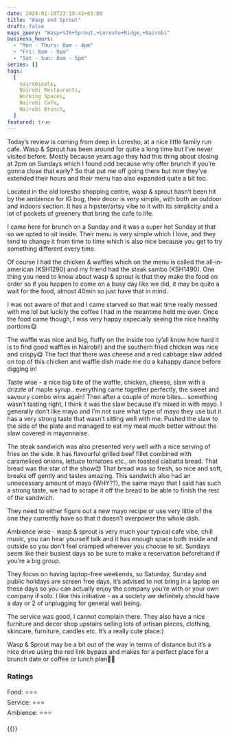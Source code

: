 ```yaml
---
date: 2024-01-18T23:19:43+03:00
title: "Wasp and Sprout"
draft: false
maps_query: "Wasp+%26+Sprout,+Loresho+Ridge,+Nairobi"
business_hours:
  - "Mon - Thurs: 8am - 4pm"
  - "Fri: 8am - 9pm"
  - "Sat - Sun: 8am - 5pm"
series: []
tags:
  [
    nairobieats,
    Nairobi Restaurants,
    Working Spaces,
    Nairobi Cafe,
    Nairobi Brunch,
  ]
featured: true
---
```


Today’s review is coming from deep in Loresho, at a nice little family run cafe. Wasp & Sprout has been around for quite a long time but I’ve never visited before. Mostly because years ago they had this thing about closing at 2pm on Sundays which I found odd because why offer brunch if you’re gonna close that early? So that put me off going there but now they’ve extended their hours and their menu has also expanded quite a bit too.

Located in the old loresho shopping centre, wasp & sprout hasn’t been hit by the ambience for IG bug, their decor is very simple, with both an outdoor and indoors section. It has a hipster/artsy vibe to it with its simplicity and a lot of pockets of greenery that bring the cafe to life.

I came here for brunch on a Sunday and it was a super hot Sunday at that so we opted to sit inside. Their menu is very simple which I love, and they tend to change it from time to time which is also nice because you get to try something different every time.

Of course I had the chicken & waffles which on the menu is called the all-in-american (KSH1290) and my friend had the steak sambo (KSH1490). One thing you need to know about wasp & sprout is that they make the food on order so if you happen to come on a busy day like we did, it may be quite a wait for the food, almost 40min so just have that in mind.

I was not aware of that and I came starved so that wait time really messed with me lol but luckily the coffee I had in the meantime held me over. Once the food came though, I was very happy especially seeing the nice healthy portions😋

The waffle was nice and big, fluffy on the inside too (y’all know how hard it is to find good waffles in Nairobi!) and the southern fried chicken was nice and crispy😋 The fact that there was cheese and a red cabbage slaw added on top of this chicken and waffle dish made me do a kahappy dance before digging in!

Taste wise - a nice big bite of the waffle, chicken, cheese, slaw with a drizzle of maple syrup.. everything came together perfectly, the sweet and savoury combo wins again! Then after a couple of more bites… something wasn’t tasting right, I think it was the slaw because it’s mixed in with mayo. I generally don’t like mayo and I’m not sure what type of mayo they use but it has a very strong taste that wasn’t sitting well with me. Pushed the slaw to the side of the plate and managed to eat my meal much better without the slaw covered in mayonnaise.

The steak sandwich was also presented very well with a nice serving of fries on the side. It has flavourful grilled beef fillet combined with caramelised onions, lettuce tomatoes etc., on toasted ciabatta bread. That bread was the star of the show😍 That bread was so fresh, so nice and soft, breaks off gently and tastes amazing. This sandwich also had an unnecessary amount of mayo (WHY??), the same mayo that I said has such a strong taste, we had to scrape it off the bread to be able to finish the rest of the sandwich.

They need to either figure out a new mayo recipe or use very little of the one they currently have so that it doesn’t overpower the whole dish.

Ambience wise - wasp & sprout is very much your typical cafe vibe, chill music, you can hear yourself talk and it has enough space both inside and outside so you don’t feel cramped wherever you choose to sit. Sundays seem like their busiest days so be sure to make a reservation beforehand if you’re a big group.

They focus on having laptop-free weekends, so Saturday, Sunday and public holidays are screen free days, it’s advised to not bring in a laptop on these days so you can actually enjoy the company you’re with or your own company if solo. I like this initiative - as a society we definitely should have a day or 2 of unplugging for general well being.

The service was good, I cannot complain there. They also have a nice furniture and decor shop upstairs selling lots of artisan pieces, clothing, skincare, furniture, candles etc. It’s a really cute place:)

Wasp & Sprout may be a bit out of the way in terms of distance but it’s a nice drive using the red link bypass and makes for a perfect place for a brunch date or coffee or lunch plan👌🏾

### Ratings

Food: ⭐️⭐️⭐️<br>
Service: ⭐️⭐️⭐️<br>
Ambience: ⭐️⭐️⭐️<br>

{{<remote-image-gallery key="wasp-and-sprout">}}
